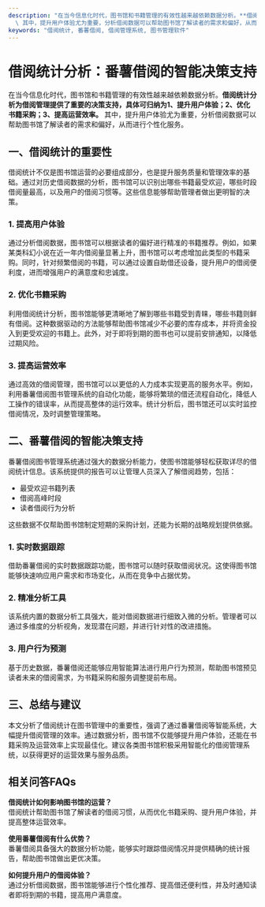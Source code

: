 ```yaml
---
description: "在当今信息化时代，图书馆和书籍管理的有效性越来越依赖数据分析。**借阅统计分析为借阅管理提供了重要的决策支持，具体可归纳为1、提升用户体验；2、优化书籍采购；3、提高运营效率。**\
  \ 其中，提升用户体验尤为重要，分析借阅数据可以帮助图书馆了解读者的需求和偏好，从而进行个性化服务。"
keywords: "借阅统计, 番薯借阅, 借阅管理系统, 图书管理软件"
---
```

# 借阅统计分析：番薯借阅的智能决策支持

在当今信息化时代，图书馆和书籍管理的有效性越来越依赖数据分析。**借阅统计分析为借阅管理提供了重要的决策支持，具体可归纳为1、提升用户体验；2、优化书籍采购；3、提高运营效率。** 其中，提升用户体验尤为重要，分析借阅数据可以帮助图书馆了解读者的需求和偏好，从而进行个性化服务。

## 一、借阅统计的重要性

借阅统计不仅是图书馆运营的必要组成部分，也是提升服务质量和管理效率的基础。通过对历史借阅数据的分析，图书馆可以识别出哪些书籍最受欢迎，哪些时段借阅量最高，以及用户的借阅习惯等。这些信息能够帮助管理者做出更明智的决策。

### 1. 提高用户体验

通过分析借阅数据，图书馆可以根据读者的偏好进行精准的书籍推荐。例如，如果某类科幻小说在近一年内借阅量显著上升，图书馆可以考虑增加此类型的书籍采购。同时，针对频繁借阅的书籍，可以通过设置自助借还设备，提升用户的借阅便利度，进而增强用户的满意度和忠诚度。

### 2. 优化书籍采购

利用借阅统计分析，图书馆能够更清晰地了解到哪些书籍受到青睐，哪些书籍则鲜有借阅。这种数据驱动的方法能够帮助图书馆减少不必要的库存成本，并将资金投入到更受欢迎的书籍上。此外，对于即将到期的图书也可以提前安排通知，以降低过期风险。

### 3. 提高运营效率

通过高效的借阅管理，图书馆可以以更低的人力成本实现更高的服务水平。例如，利用番薯借阅图书管理系统的自动化功能，能够将繁琐的借还流程自动化，降低人工操作的错误率，从而提高整体的运行效率。统计分析后，图书馆还可以实时监控借阅情况，及时调整管理策略。

## 二、番薯借阅的智能决策支持

番薯借阅图书管理系统通过强大的数据分析能力，使图书馆能够轻松获取详尽的借阅统计信息。该系统提供的报告可以让管理人员深入了解借阅趋势，包括：

- 最受欢迎书籍列表
- 借阅高峰时段
- 读者借阅行为分析

这些数据不仅帮助图书馆制定短期的采购计划，还能为长期的战略规划提供依据。

### 1. 实时数据跟踪

借助番薯借阅的实时数据跟踪功能，图书馆可以随时获取借阅状况。这使得图书馆能够快速响应用户需求和市场变化，从而在竞争中占据优势。

### 2. 精准分析工具

该系统内置的数据分析工具强大，能对借阅数据进行细致入微的分析。管理者可以通过多维度的分析视角，发现潜在问题，并进行针对性的改进措施。

### 3. 用户行为预测

基于历史数据，番薯借阅还能够应用智能算法进行用户行为预测，帮助图书馆预见读者未来的借阅需求，为书籍采购和服务调整提前布局。

## 三、总结与建议

本文分析了借阅统计在图书管理中的重要性，强调了通过番薯借阅等智能系统，大幅提升借阅管理的效率。通过数据分析，图书馆不仅能够提升用户体验，还能在书籍采购及运营效率上实现最佳化。建议各类图书馆积极采用智能化的借阅管理系统，以获得更好的运营效果与服务品质。

## 相关问答FAQs

**借阅统计如何影响图书馆的运营？**  
借阅统计帮助图书馆了解读者的借阅习惯，从而优化书籍采购、提升用户体验，并提高整体运营效率。

**使用番薯借阅有什么优势？**  
番薯借阅具备强大的数据分析功能，能够实时跟踪借阅情况并提供精确的统计报告，帮助图书馆做出更优决策。

**如何提升用户的借阅体验？**  
通过分析借阅数据，图书馆能够进行个性化推荐、提高借还便利性，并及时通知读者即将到期的书籍，提高用户满意度。
